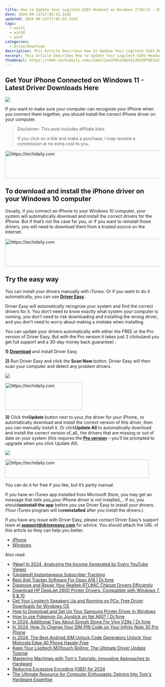 ```yaml
---
title: How to Update Your Logitech G203 Headset on Windows 7/10/11 - Driver Download Included
date: 2024-09-11T17:01:53.314Z
updated: 2024-09-12T17:01:53.314Z
tags:
  - win11
  - win10
  - win7
categories:
  - DriverDownload
description: This Article Describes How to Update Your Logitech G203 Headset on Windows 7/10/11 - Driver Download Included
excerpt: This Article Describes How to Update Your Logitech G203 Headset on Windows 7/10/11 - Driver Download Included
thumbnail: https://thmb.techidaily.com/c3a01c2ae3f81e16b541392d97981a23b54ae2c3ac66e84b016298cd54b25a5e.jpg
---
```


## Get Your iPhone Connected on Windows 11 - Latest Driver Downloads Here

![](https://images.drivereasy.com/wp-content/uploads/2018/07/img_5b584bdad29dc.jpg)

 If you want to make sure your computer can recognize your iPhone when you connect them together, you should install the correct iPhone driver on your computer.

>  Disclaimer: This post includes affiliate links
>
>  If you click on a link and make a purchase, I may receive a commission at no extra cost to you.
>

<!-- affiliate ads begin -->
<a href="https://ephamedtechinc.pxf.io/c/5597632/2137214/26400" target="_top" id="2137214">
  <img src="//a.impactradius-go.com/display-ad/26400-2137214" border="0" alt="https://techidaily.com" width="728" height="90"/>
</a>
<img height="0" width="0" src="https://ephamedtechinc.pxf.io/i/5597632/2137214/26400" style="position:absolute;visibility:hidden;" border="0" />
<!-- affiliate ads end -->

## To download and install the iPhone driver on your Windows 10 computer

 Usually, if you connect an iPhone to your Windows 10 computer, your system will automatically download and install the correct drivers for the iPhone. But if that’s not the case for you, or if you want to reinstall those drivers, you will need to download them from a trusted source on the Internet.

<!-- affiliate ads begin -->
<a href="https://appsumo.8odi.net/c/5597632/2130869/7443" target="_top" id="2130869">
  <img src="//a.impactradius-go.com/display-ad/7443-2130869" border="0" alt="https://techidaily.com" width="600" height="90"/>
</a>
<img height="0" width="0" src="https://appsumo.8odi.net/i/5597632/2130869/7443" style="position:absolute;visibility:hidden;" border="0" />
<!-- affiliate ads end -->

## Try the easy way

 You can install your drivers manually with iTunes. Or if you want to do it automatically, you can use **[Driver Easy](https://tools.techidaily.com/drivereasy/download/)**  .

 Driver Easy will automatically recognize your system and find the correct drivers for it. You don’t need to know exactly what system your computer is running, you don’t need to risk downloading and installing the wrong driver, and you don’t need to worry about making a mistake when installing.

 You can update your drivers automatically with either the FREE or the Pro version of Driver Easy. But with the Pro version it takes just 2 clicks(and you get full support and a 30-day money back guarantee) :

**1)** [**Download**](https://tools.techidaily.com/drivereasy/download/) and install Driver Easy.

**2)** Run Driver Easy and click the **Scan Now** button. Driver Easy will then scan your computer and detect any problem drivers.

![](https://images.drivereasy.com/wp-content/uploads/2018/07/img_5b3dc1c9de503.jpg)

<!-- affiliate ads begin -->
<a href="https://bluettius.sjv.io/c/5597632/2139112/17108" target="_top" id="2139112">
  <img src="//a.impactradius-go.com/display-ad/17108-2139112" border="0" alt="https://techidaily.com" width="250" height="90"/>
</a>
<img height="0" width="0" src="https://bluettius.sjv.io/i/5597632/2139112/17108" style="position:absolute;visibility:hidden;" border="0" />
<!-- affiliate ads end -->

**3)** Click the**Update** button next to your_the driver for your iPhone_ to automatically download and install the correct version of this driver, then you can manually install it. Or click**Update All**  to automatically download and install the correct version of_all_ the drivers that are missing or out of date on your system (this requires the **[Pro version](https://tools.techidaily.com/drivereasy/download/)**  – you’ll be prompted to upgrade when you click Update All).

![](https://images.drivereasy.com/wp-content/uploads/2018/07/img_5b51bf3e4a8d6.jpg)

<!-- affiliate ads begin -->
<a href="https://aligracehair.sjv.io/c/5597632/2115950/19272" target="_top" id="2115950">
  <img src="//a.impactradius-go.com/display-ad/19272-2115950" border="0" alt="https://techidaily.com" width="468" height="60"/>
</a>
<img height="0" width="0" src="https://aligracehair.sjv.io/i/5597632/2115950/19272" style="position:absolute;visibility:hidden;" border="0" />
<!-- affiliate ads end -->

 You can do it for free if you like, but it’s partly manual.

 If you have an iTunes app installed from Microsoft Store, you may get an message that tells you_your iPhone driver is not installed_ . If so, you should**uninstall the app** before you use Driver Easy to install your drivers. (Your iTunes program will be**reinstalled** after you install the drivers.)

 If you have any issue with Driver Easy, please contact Driver Easy’s support team at **[support@drivereasy.com](https://tools.techidaily.com/drivereasy/download/)**  for advice. You should attach the URL of this article so they can help you better.

* [iPhone](https://tools.techidaily.com/drivereasy/download/)
* [Windows](https://tools.techidaily.com/drivereasy/download/)

<ins class="adsbygoogle"
     style="display:block"
     data-ad-format="autorelaxed"
     data-ad-client="ca-pub-7571918770474297"
     data-ad-slot="1223367746"></ins>

<ins class="adsbygoogle"
     style="display:block"
     data-ad-client="ca-pub-7571918770474297"
     data-ad-slot="8358498916"
     data-ad-format="auto"
     data-full-width-responsive="true"></ins>

<span class="atpl-alsoreadstyle">Also read:</span>
<div><ul>
<li><a href="https://facebook-video-share.techidaily.com/new-in-2024-analyzing-the-income-generated-by-every-youtube-viewer/"><u>[New] In 2024, Analyzing the Income Generated by Every YouTube Viewer</u></a></li>
<li><a href="https://facebook-video-footage.techidaily.com/updated-instantaneous-subscriber-tracking/"><u>[Updated] Instantaneous Subscriber Tracking</u></a></li>
<li><a href="https://android-location-track.techidaily.com/best-anti-tracker-software-for-oppo-a18-drfone-by-drfone-virtual-android/"><u>Best Anti Tracker Software For Oppo A18 | Dr.fone</u></a></li>
<li><a href="https://hardware-updates.techidaily.com/diagnose-and-repair-your-realtek-rtlac-chipset-drivers-efficiently/"><u>Diagnose and Repair Your Realtek RTL#AC Chipset Drivers Efficiently</u></a></li>
<li><a href="https://hardware-updates.techidaily.com/download-hp-deskjet-2600-printer-drivers-compatible-with-windows-7-8-and-10/"><u>Download HP DeskJet 2600 Printer Drivers: Compatible with Windows 7, 8 & 10</u></a></li>
<li><a href="https://hardware-updates.techidaily.com/get-your-logitech-speakers-up-and-running-on-pcs-free-driver-downloads-for-windows-os/"><u>Get Your Logitech Speakers Up and Running on PCs: Free Driver Downloads for Windows OS</u></a></li>
<li><a href="https://hardware-updates.techidaily.com/how-to-download-and-set-up-your-samsung-printer-driver-in-windows/"><u>How to Download and Set Up Your Samsung Printer Driver in Windows</u></a></li>
<li><a href="https://android-pokemon-go.techidaily.com/how-to-use-pokemon-go-joystick-on-itel-a60-drfone-by-drfone-virtual-android/"><u>How to use Pokemon Go Joystick on Itel A60? | Dr.fone</u></a></li>
<li><a href="https://change-location.techidaily.com/in-2024-additional-tips-about-sinnoh-stone-for-vivo-v29e-drfone-by-drfone-virtual-android/"><u>In 2024, Additional Tips About Sinnoh Stone For Vivo V29e | Dr.fone</u></a></li>
<li><a href="https://sim-unlock.techidaily.com/in-2024-how-to-change-your-sim-pin-code-on-your-infinix-note-30-pro-phone-by-drfone-android/"><u>In 2024, How To Change Your SIM PIN Code on Your Infinix Note 30 Pro Phone</u></a></li>
<li><a href="https://sim-unlock.techidaily.com/in-2024-the-best-android-sim-unlock-code-generators-unlock-your-motorola-edge-40-phone-hassle-free-by-drfone-android/"><u>In 2024, The Best Android SIM Unlock Code Generators Unlock Your Motorola Edge 40 Phone Hassle-Free</u></a></li>
<li><a href="https://hardware-updates.techidaily.com/keep-your-logitech-m31touch-rolling-the-ultimate-driver-update-tutorial/"><u>Keep Your Logitech M31touch Rolling: The Ultimate Driver Update Tutorial</u></a></li>
<li><a href="https://hardware-updates.techidaily.com/mastering-machines-with-toms-tutorials-innovative-approaches-to-hardware/"><u>Mastering Machines with Tom's Tutorials: Innovative Approaches to Hardware</u></a></li>
<li><a href="https://screen-video-capture.techidaily.com/reducing-excessive-encoding-obs-for-2024/"><u>Reducing Excessive Encoding (OBS) for 2024</u></a></li>
<li><a href="https://hardware-updates.techidaily.com/the-ultimate-resource-for-computer-enthusiasts-delving-into-toms-hardware-expertise/"><u>The Ultimate Resource for Computer Enthusiasts: Delving Into Tom's Hardware Expertise</u></a></li>
</ul></div>

